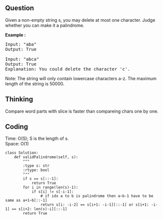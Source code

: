 ## Question
Given a non-empty string s, you may delete at most one character. Judge whether you can make it a palindrome.<br>

**Example :**
<pre>
Input: "aba"
Output: True

Input: "abca"
Output: True
Explanation: You could delete the character 'c'.
</pre>

Note:
The string will only contain lowercase characters a-z. The maximum length of the string is 50000.


## Thinking
Compare word parts with slice is faster than compareing chars one by one.

## Coding
Time: O(S); S is the length of s. </br>
Space: O(1) 
```python3
class Solution:
    def validPalindrome(self, s):
        """
        :type s: str
        :rtype: bool
        """
        if s == s[::-1]:
            return True
        for i in range(len(s)-1):
            if s[i] != s[-i-1]:
                # if idx a to b is palindrome then a~b-1 have to be same as a+1~b[::-1]
                return s[i: -i-2] == s[i+1: -i-1][::-1] or s[i+1: -i-1] == s[i+2: len(s)-i][::-1]
        return True
```

